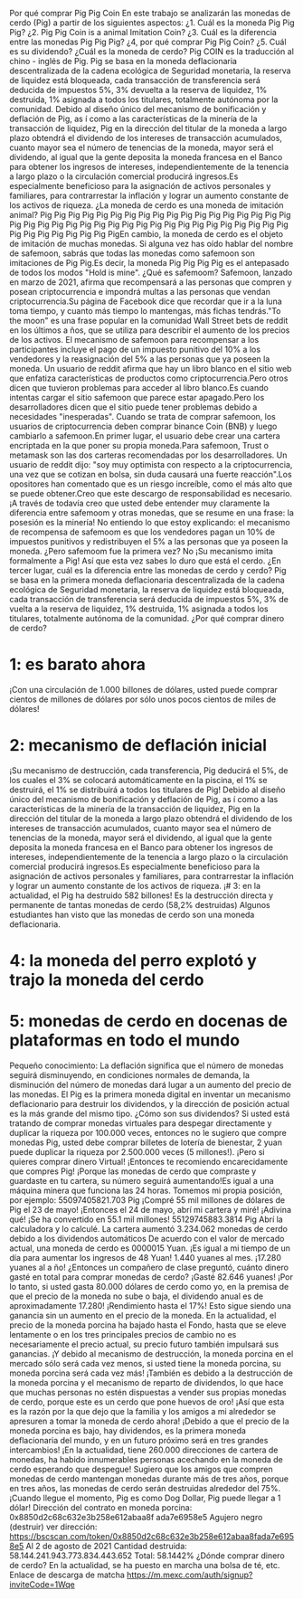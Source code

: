 Por qué comprar Pig Pig Coin
En este trabajo se analizarán las monedas de cerdo (Pig) a partir de los siguientes aspectos:
¿1. Cuál es la moneda Pig Pig Pig?
¿2. Pig Pig Coin is a animal Imitation Coin?
¿3. Cuál es la diferencia entre las monedas Pig Pig Pig?
¿4, por qué comprar Pig Pig Coin?
¿5. Cuál es su dividendo?
¿Cuál es la moneda de cerdo?
Pig COIN es la traducción al chino - inglés de Pig.
Pig se basa en la moneda deflacionaria descentralizada de la cadena ecológica de Seguridad monetaria, la reserva de liquidez está bloqueada, cada transacción de transferencia será deducida de impuestos 5%, 3% devuelta a la reserva de liquidez, 1% destruida, 1% asignada a todos los titulares, totalmente autónoma por la comunidad.
Debido al diseño único del mecanismo de bonificación y deflación de Pig, as í como a las características de la minería de la transacción de liquidez, Pig en la dirección del titular de la moneda a largo plazo obtendrá el dividendo de los intereses de transacción acumulados, cuanto mayor sea el número de tenencias de la moneda, mayor será el dividendo, al igual que la gente deposita la moneda francesa en el Banco para obtener los ingresos de intereses, independientemente de la tenencia a largo plazo o la circulación comercial producirá ingresos.Es especialmente beneficioso para la asignación de activos personales y familiares, para contrarrestar la inflación y lograr un aumento constante de los activos de riqueza.
¿La moneda de cerdo es una moneda de imitación animal?
Pig Pig Pig Pig Pig Pig Pig Pig Pig Pig Pig Pig Pig Pig Pig Pig Pig Pig Pig Pig Pig Pig Pig Pig Pig Pig Pig Pig Pig Pig Pig Pig Pig Pig Pig Pig Pig Pig Pig Pig Pig Pig Pig Pig Pig PigEn cambio, la moneda de cerdo es el objeto de imitación de muchas monedas.
Si alguna vez has oído hablar del nombre de safemoon, sabrás que todas las monedas como safemoon son imitaciones de Pig Pig.Es decir, la moneda Pig Pig Pig Pig es el antepasado de todos los modos "Hold is mine".
¿Qué es safemoom?
Safemoon, lanzado en marzo de 2021, afirma que recompensará a las personas que compren y posean criptocurrencia e impondrá multas a las personas que vendan criptocurrencia.Su página de Facebook dice que recordar que ir a la luna toma tiempo, y cuanto más tiempo lo mantengas, más fichas tendrás."To the moon" es una frase popular en la comunidad Wall Street bets de reddit en los últimos a ños, que se utiliza para describir el aumento de los precios de los activos.
El mecanismo de safemoon para recompensar a los participantes incluye el pago de un impuesto punitivo del 10% a los vendedores y la reasignación del 5% a las personas que ya poseen la moneda.
Un usuario de reddit afirma que hay un libro blanco en el sitio web que enfatiza características de productos como criptocurrencia.Pero otros dicen que tuvieron problemas para acceder al libro blanco.Es cuando intentas cargar el sitio safemoon que parece estar apagado.Pero los desarrolladores dicen que el sitio puede tener problemas debido a necesidades "inesperadas".
Cuando se trata de comprar safemoon, los usuarios de criptocurrencia deben comprar binance Coin (BNB) y luego cambiarlo a safemoon.En primer lugar, el usuario debe crear una cartera encriptada en la que poner su propia moneda.Para safemoon, Trust o metamask son las dos carteras recomendadas por los desarrolladores.
Un usuario de reddit dijo: "soy muy optimista con respecto a la criptocurrencia, una vez que se cotizan en bolsa, sin duda causará una fuerte reacción".Los opositores han comentado que es un riesgo increíble, como el más alto que se puede obtener.Creo que este descargo de responsabilidad es necesario.
¡A través de todavía creo que usted debe entender muy claramente la diferencia entre safemoom y otras monedas, que se resume en una frase: la posesión es la minería!
No entiendo lo que estoy explicando: el mecanismo de recompensa de safemoom es que los vendedores pagan un 10% de impuestos punitivos y redistribuyen el 5% a las personas que ya poseen la moneda.
¿Pero safemoom fue la primera vez?
No
¡Su mecanismo imita formalmente a Pig!
Así que esta vez sabes lo duro que está el cerdo.
¿En tercer lugar, cuál es la diferencia entre las monedas de cerdo y cerdo?
Pig se basa en la primera moneda deflacionaria descentralizada de la cadena ecológica de Seguridad monetaria, la reserva de liquidez está bloqueada, cada transacción de transferencia será deducida de impuestos 5%, 3% de vuelta a la reserva de liquidez, 1% destruida, 1% asignada a todos los titulares, totalmente autónoma de la comunidad.
¿Por qué comprar dinero de cerdo?
# 1: es barato ahora
¡Con una circulación de 1.000 billones de dólares, usted puede comprar cientos de millones de dólares por sólo unos pocos cientos de miles de dólares!
# 2: mecanismo de deflación inicial
¡Su mecanismo de destrucción, cada transferencia, Pig deducirá el 5%, de los cuales el 3% se colocará automáticamente en la piscina, el 1% se destruirá, el 1% se distribuirá a todos los titulares de Pig!
Debido al diseño único del mecanismo de bonificación y deflación de Pig, as í como a las características de la minería de la transacción de liquidez, Pig en la dirección del titular de la moneda a largo plazo obtendrá el dividendo de los intereses de transacción acumulados, cuanto mayor sea el número de tenencias de la moneda, mayor será el dividendo, al igual que la gente deposita la moneda francesa en el Banco para obtener los ingresos de intereses, independientemente de la tenencia a largo plazo o la circulación comercial producirá ingresos.Es especialmente beneficioso para la asignación de activos personales y familiares, para contrarrestar la inflación y lograr un aumento constante de los activos de riqueza.
¡# 3: en la actualidad, el Pig ha destruido 582 billones!
Es la destrucción directa y permanente de tantas monedas de cerdo (58,2% destruidas) Algunos estudiantes han visto que las monedas de cerdo son una moneda deflacionaria.
# 4: la moneda del perro explotó y trajo la moneda del cerdo
# 5: monedas de cerdo en docenas de plataformas en todo el mundo
Pequeño conocimiento:
La deflación significa que el número de monedas seguirá disminuyendo, en condiciones normales de demanda, la disminución del número de monedas dará lugar a un aumento del precio de las monedas.
El Pig es la primera moneda digital en inventar un mecanismo deflacionario para destruir los dividendos, y la dirección de posición actual es la más grande del mismo tipo.
¿Cómo son sus dividendos?
Si usted está tratando de comprar monedas virtuales para despegar directamente y duplicar la riqueza por 100.000 veces, entonces no le sugiero que compre monedas Pig, usted debe comprar billetes de lotería de bienestar, 2 yuan puede duplicar la riqueza por 2.500.000 veces (5 millones!).
¡Pero si quieres comprar dinero Virtual!
¡Entonces te recomiendo encarecidamente que compres Pig!
¡Porque las monedas de cerdo que compraste y guardaste en tu cartera, su número seguirá aumentando!Es igual a una máquina minera que funciona las 24 horas.
Tomemos mi propia posición, por ejemplo:
55097405821.703 Pig
¡Compré 55 mil millones de dólares de Pig el 23 de mayo!
¡Entonces el 24 de mayo, abrí mi cartera y miré!
¡Adivina qué!
¡Se ha convertido en 55.1 mil millones!
55129745883.3814 Pig
Abrí la calculadora y lo calculé.
La cartera aumentó 3.234.062 monedas de cerdo debido a los dividendos automáticos
De acuerdo con el valor de mercado actual, una moneda de cerdo es 0000015 Yuan.
¡Es igual a mi tiempo de un día para aumentar los ingresos de 48 Yuan!
1.440 yuanes al mes.
¡17.280 yuanes al a ño!
¿Entonces un compañero de clase preguntó, cuánto dinero gasté en total para comprar monedas de cerdo?
¡Gasté 82.646 yuanes!
¡Por lo tanto, si usted gasta 80.000 dólares de cerdo como yo, en la premisa de que el precio de la moneda no sube o baja, el dividendo anual es de aproximadamente 17.280!
¡Rendimiento hasta el 17%!
Esto sigue siendo una ganancia sin un aumento en el precio de la moneda.
En la actualidad, el precio de la moneda porcina ha bajado hasta el Fondo, hasta que se eleve lentamente o en los tres principales precios de cambio no es necesariamente el precio actual, su precio futuro también impulsará sus ganancias.
¡Y debido al mecanismo de destrucción, la moneda porcina en el mercado sólo será cada vez menos, si usted tiene la moneda porcina, su moneda porcina será cada vez más!
¡También es debido a la destrucción de la moneda porcina y el mecanismo de reparto de dividendos, lo que hace que muchas personas no estén dispuestas a vender sus propias monedas de cerdo, porque este es un cerdo que pone huevos de oro!
¡Así que esta es la razón por la que dejo que la familia y los amigos a mi alrededor se apresuren a tomar la moneda de cerdo ahora!
¡Debido a que el precio de la moneda porcina es bajo, hay dividendos, es la primera moneda deflacionaria del mundo, y en un futuro próximo será en tres grandes intercambios!
¡En la actualidad, tiene 260.000 direcciones de cartera de monedas, ha habido innumerables personas acechando en la moneda de cerdo esperando que despegue!
Sugiero que los amigos que compren monedas de cerdo mantengan monedas durante más de tres años, porque en tres años, las monedas de cerdo serán destruidas alrededor del 75%.
¡Cuando llegue el momento, Pig es como Dog Dollar, Pig puede llegar a 1 dólar!
Dirección del contrato en moneda porcina:
0x8850d2c68c632e3b258e612abaa8f ada7e6958e5
Agujero negro (destruir) ver dirección:
https://bscscan.com/token/0x8850d2c68c632e3b258e612abaa8fada7e6958e5
Al 2 de agosto de 2021
Cantidad destruida: 58.144.241.943.773.834.443.652
Total: 58.1442%
¿Dónde comprar dinero de cerdo?
En la actualidad, se ha puesto en marcha una bolsa de té, etc.
Enlace de descarga de matcha
https://m.mexc.com/auth/signup?inviteCode=1Wqe
